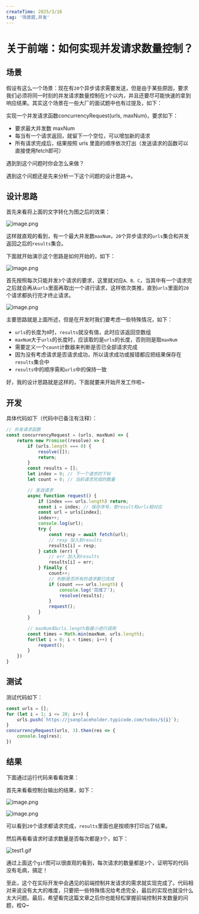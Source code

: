 ```yaml
---
createTime: 2025/3/16
tag: '场景题,并发'
---
```

# 关于前端：如何实现并发请求数量控制？

## 场景

假设有这么一个场景：现在有`20`个异步请求需要发送，但是由于某些原因，要求我们必须将同一时刻的并发请求数量控制在`3`个以内，并且还要尽可能快速的拿到响应结果。其实这个场景在一些大厂的面试题中也有过提及，如下：

实现一个并发请求函数concurrencyRequest(urls, maxNum)，要求如下：

* 要求最大并发数 maxNum
* 每当有一个请求返回，就留下一个空位，可以增加新的请求
* 所有请求完成后，结果按照 urls 里面的顺序依次打出（发送请求的函数可以直接使用fetch即可）

遇到到这个问题时你会怎么来做？

遇到这个问题还是先来分析一下这个问题的设计思路→。

## 设计思路

首先来看将上面的文字转化为图之后的效果：

![image.png](https://p6-juejin.byteimg.com/tos-cn-i-k3u1fbpfcp/07bbe7e8bd9641d58569fdc2526d1a12~tplv-k3u1fbpfcp-zoom-in-crop-mark:4536:0:0:0.image?)

这样就直观的看到，有一个最大并发数`maxNum`，`20`个异步请求的`urls`集合和并发返回之后的`results`集合。

下面就开始演示这个思路是如何开始的，如下：

![image.png](https://p9-juejin.byteimg.com/tos-cn-i-k3u1fbpfcp/c7e9910c36ea44b8a8048ba2f61bc910~tplv-k3u1fbpfcp-zoom-in-crop-mark:4536:0:0:0.image?)

首先按照每次只能并发`3`个请求的要求，这里就对应`A、B、C`，当其中有一个请求完之后就会再从`urls`里面再取出一个进行请求，这样依次类推，直到`urls`里面的`20`个请求都执行完才终止请求。

![image.png](https://p3-juejin.byteimg.com/tos-cn-i-k3u1fbpfcp/8e34080a4e7a4b3a99ae2a81489ef85d~tplv-k3u1fbpfcp-zoom-in-crop-mark:4536:0:0:0.image?)

主要思路就是上面所述，但是在开发时我们要考虑一些特殊情况，如下：

* `urls`的长度为`0`时，`results`就没有值，此时应该返回空数组
* `maxNum`大于`urls`的长度时，应该取的是`urls`的长度，否则则是取`maxNum`
* 需要定义一个`count`计数器来判断是否已全部请求完成
* 因为没有考虑请求是否请求成功，所以请求成功或报错都应把结果保存在`results`集合中
* `results`中的顺序需和`urls`中的保持一致

好，我的设计思路就是这样的，下面就要来开始开发工作啦~

## 开发

具体代码如下（代码中已备注有注释）：

```js
// 并发请求函数
const concurrencyRequest = (urls, maxNum) => {
    return new Promise((resolve) => {
        if (urls.length === 0) {
            resolve([]);
            return;
        }
        const results = [];
        let index = 0; // 下一个请求的下标
        let count = 0; // 当前请求完成的数量

        // 发送请求
        async function request() {
            if (index === urls.length) return;
            const i = index; // 保存序号，使result和urls相对应
            const url = urls[index];
            index++;
            console.log(url);
            try {
                const resp = await fetch(url);
                // resp 加入到results
                results[i] = resp;
            } catch (err) {
                // err 加入到results
                results[i] = err;
            } finally {
                count++;
                // 判断是否所有的请求都已完成
                if (count === urls.length) {
                    console.log('完成了');
                    resolve(results);
                }
                request();
            }
        }

        // maxNum和urls.length取最小进行调用
        const times = Math.min(maxNum, urls.length);
        for(let i = 0; i < times; i++) {
            request();
        }
    })
}

```

## 测试

测试代码如下：

```js
const urls = [];
for (let i = 1; i <= 20; i++) {
    urls.push(`https://jsonplaceholder.typicode.com/todos/${i}`);
}
concurrencyRequest(urls, 3).then(res => {
    console.log(res);
})

```

## 结果

下面通过运行代码来看看效果：

首先来看看控制台输出的结果，如下：

![image.png](https://p1-juejin.byteimg.com/tos-cn-i-k3u1fbpfcp/4c8ea31912dc453da2b40aa1a8a87a7e~tplv-k3u1fbpfcp-zoom-in-crop-mark:4536:0:0:0.image?)

![image.png](https://p9-juejin.byteimg.com/tos-cn-i-k3u1fbpfcp/d0b8c31dff2d403d9db7c7263412dcf5~tplv-k3u1fbpfcp-zoom-in-crop-mark:4536:0:0:0.image?)

可以看到`20`个请求都请求完成，`results`里面也是按顺序打印出了结果。

然后再看看请求时请求数量是否每次都是`3`个，如下：

![test1.gif](https://p6-juejin.byteimg.com/tos-cn-i-k3u1fbpfcp/5ed226dce0674af09bdbac1617aac8ab~tplv-k3u1fbpfcp-zoom-in-crop-mark:4536:0:0:0.image?)

通过上面这个`gif`图可以很直观的看到，每次请求的数量都是`3`个，证明写的代码没有毛病，搞定！

至此，这个在实际开发中会遇见的前端控制并发请求的需求就实现完成了。代码相对来说没有太大的难度，只要把一些特殊情况给考虑完全，最后的实现也就没什么太大问题。最后，希望看完这篇文章之后你也能轻松掌握前端控制并发数量的问题，栓Q~
